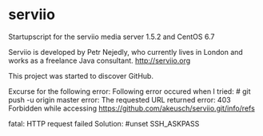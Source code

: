 # serviio
Startupscript for the serviio media server 1.5.2 and CentOS 6.7

Serviio is developed by Petr Nejedly, who currently lives in London and works as a freelance Java consultant.
http://serviio.org

This project was started to discover GitHub.

Excurse for the following error:
Following error occured when I tried: # git push -u origin master
error: The requested URL returned error: 403 Forbidden while accessing https://github.com/akeusch/serviio.git/info/refs

fatal: HTTP request failed
Solution: #unset SSH_ASKPASS

